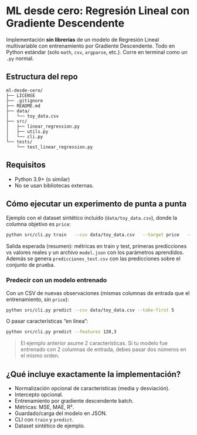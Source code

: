 # ML desde cero: Regresión Lineal con Gradiente Descendente

Implementación **sin librerías** de un modelo de Regresión Lineal multivariable con entrenamiento por Gradiente Descendente.
Todo en Python estándar (solo `math`, `csv`, `argparse`, etc.). Corre en terminal como un `.py` normal.

## Estructura del repo

```
ml-desde-cero/
├── LICENSE
├── .gitignore
├── README.md
├── data/
│   └── toy_data.csv
├── src/
│   ├── linear_regression.py
│   ├── utils.py
│   └── cli.py
└── tests/
    └── test_linear_regression.py
```

## Requisitos

- Python 3.9+ (o similar)
- No se usan bibliotecas externas.

## Cómo ejecutar un experimento de punta a punta

Ejemplo con el dataset sintético incluido (`data/toy_data.csv`), donde la columna objetivo es `price`:

```bash
python src/cli.py train   --csv data/toy_data.csv   --target price   --alpha 0.01   --iters 4000   --test-size 0.2   --seed 42
```

Salida esperada (resumen): métricas en train y test, primeras predicciones vs valores reales y un archivo `model.json` con los parámetros aprendidos.
Además se genera `predicciones_test.csv` con las predicciones sobre el conjunto de prueba.

### Predecir con un modelo entrenado

Con un CSV de nuevas observaciones (mismas columnas de entrada que el entrenamiento, sin `price`):

```bash
python src/cli.py predict --csv data/toy_data.csv --take-first 5
```

O pasar características “en línea”:

```bash
python src/cli.py predict --features 120,3
```

> El ejemplo anterior asume 2 características. Si tu modelo fue entrenado con 2 columnas de entrada, debes pasar dos números en el mismo orden.


## ¿Qué incluye exactamente la implementación?

- Normalización opcional de características (media y desviación).
- Intercepto opcional.
- Entrenamiento por gradiente descendente batch.
- Métricas: MSE, MAE, R².
- Guardado/carga del modelo en JSON.
- CLI con `train` y `predict`.
- Dataset sintético de ejemplo.
